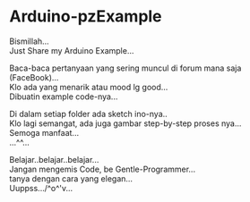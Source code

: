 # Arduino-pzExample  
Bismillah...  
Just Share my Arduino Example...  

Baca-baca pertanyaan yang sering muncul di forum mana saja (FaceBook)...  
Klo ada yang menarik atau mood lg good...  
Dibuatin example code-nya...  

Di dalam setiap folder ada sketch ino-nya..  
Klo lagi semangat, ada juga gambar step-by-step proses nya...  
Semoga manfaat...  
...^^...
  
Belajar..belajar..belajar...  
Jangan mengemis Code, be Gentle-Programmer...  
tanya dengan cara yang elegan...  
Uuppss.../^o^'v...
